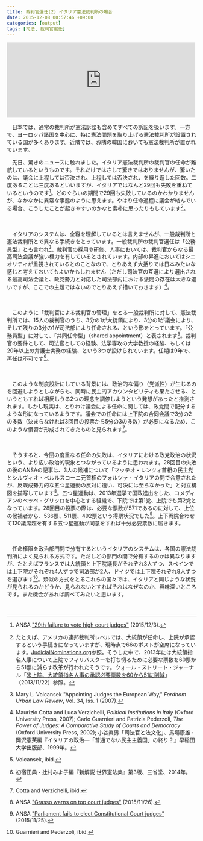 ```yaml
---
title: 裁判官選任(2) イタリア憲法裁判所の場合
date: 2015-12-08 00:57:46 +09:00
categories: [output]
tags: [司法, 裁判官選任]
---
```


<iframe style="border: 0;" src="https://www.google.com/maps/embed?pb=!1m18!1m12!1m3!1d12344560.33972958!2d3.585612073450231!3d40.941860149421636!2m3!1f0!2f0!3f0!3m2!1i1024!2i768!4f13.1!3m3!1m2!1s0x12d4fe82448dd203%3A0xe22cf55c24635e6f!2z44Kk44K_44Oq44Ki!5e0!3m2!1sja!2sjp!4v1449248298044" width="500" height="200" frameborder="0" allowfullscreen=""></iframe>

　日本では、通常の裁判所が憲法訴訟も含めてすべての訴訟を扱います。一方で、ヨーロッパ諸国を中心に、特に憲法問題を取り上げる憲法裁判所が設置されている国が多くあります。近隣では、お隣の韓国においても憲法裁判所が置かれています。

　先日、驚きのニュースに触れました。イタリア憲法裁判所の裁判官の任命が難航しているというものです。それだけではさして驚きではありませんが、驚いたのは、議会に上程しては否決され、上程しては否決され、を繰り返した回数。二度あることは三度あるといいますが、イタリアではなんと29回も失敗を重ねているというのです[^1]。どのぐらいの期間で29回も失敗しているのかわかりませんが、なかなかに異常な事態のように思えます。やはり任命過程に議会が絡んでいる場合、こうしたことが起きやすいのかなと素朴に思ったりもしています[^2]。
 
　
[^1]: ANSA ["29th failure to vote high court judges"](http://www.ansa.it/english/news/politics/2015/12/03/29th-failure-to-vote-high-court-judges_fe99f40e-1f34-4d0e-bfdf-55d40148946c.html) (2015/12/3).

[^2]: たとえば、アメリカの連邦裁判所レベルでは、大統領が任命し、上院が承認するという手続きになっていますが、現時点で66のポストが空席になっています。[JudicialNominations.org](http://judicialnominations.org/)参照。そうした中で、2013年には大統領指名人事について上院でフィリバスターを打ち切るために必要な票数を60票から51票に減らす改革が行われたそうです。ウォール・ストリート・ジャーナル「[米上院、大統領指名人事の承認必要票数を60から51に削減](http://jp.wsj.com/articles/SB10001424052702304152804579212662334856396)」（2013/11/22）参照。

　イタリアのシステムは、全容を理解しているとは言えませんが、一般裁判所と憲法裁判所とで異なる手続きをとっています。一般裁判所の裁判官選任は「公務員型」とも言われ[^3]、裁判官の採用や研修、人事においては、裁判官からなる最高司法会議が強い権力を有しているとされています。内部の昇進においてはシニオリティが重視されているとのことなので、とりあえず大括りでは日本みたいな感じと考えておいてもよいかもしれません（ただし司法官の互選により選出される最高司法会議と、政党勢力と対応した司法部内における派閥の存在は大きな違いですが、ここでの主題ではないのでとりあえず措いておきます）[^4]。
 
　
[^3]: Mary L. Volcansek "Appointing Judges the European Way," *Fordham Urban Law Review*, Vol. 34, Iss. 1 (2007).

[^4]: Maurizio Cotta and Luca Verzichelli, *Political Institutions in Italy* (Oxford University Press, 2007); Carlo Guarnieri and Patrizia Pederzoli, *The Power of Judges: A Comparative Study of Courts and Democracy* (Oxford University Press, 2002); 小谷眞男「司法官と法文化」、馬場康雄・岡沢憲芙編『イタリアの政治—「普通でない民主主義国」の終り？』早稲田大学出版部、1999年。

　このように「裁判官による裁判官の管理」をとる一般裁判所に対して、憲法裁判所では、15人の裁判官のうち、3分の1が大統領により、3分の1が議会により、そして残りの3分の1が司法部により任命される、という形をとっています。「公務員型」に対して、「共同任命型」（shared appointment）と表されます[^5]。裁判官の要件として、司法官としての経験、法学専攻の大学教授の経験、もしくは20年以上の弁護士実務の経験、という3つが設けられています。任期は9年で、再任は不可です[^6]。
 
　
[^5]: Volcansek, ibid.

[^6]: 初宿正典・辻村みよ子編『新解説 世界憲法集』第3版、三省堂、2014年。

　このような制度設計にしている背景には、政治的な偏り（党派性）が生じるのを回避しようとしながらも、同時に民主的アカウンタビリティも果たさせる、というともすれば相反しうる2つの理念を調停しようという発想があったと推測されます。しかし現実は、とりわけ議会による任命に関しては、政党間で配分するような形になっているようです。議会での任命には上下院の合同会議で3分の2の多数（決まらなければ3回目の投票から5分の3の多数）が必要になるため、このような慣習が形成されてきたものと見られます[^7]。
 
　
[^7]: Cotta and Verzichelli, ibid.

　そうすると、今回の度重なる任命の失敗は、イタリアにおける政党政治の状況という、より広い政治的現象とつながっているように思われます。28回目の失敗の後のANSAの記事は、3人の候補について「マッテオ・レンツィ首相の民主党とシルヴィオ・ベルルスコーニ元首相のフォルツァ・イタリアの間で合意されたが、反既成勢力的な五つ星運動の反対に遭い、可決には至らなかった」と対立構図を描写しています[^8]。五つ星運動は、2013年選挙で国政進出をした、コメディアンのベッペ・グリッロを中心とする組織で、下院では第1党、上院でも第2党となっています。28回目の投票の際は、必要な票数が571であるのに対して、上位の候補者から、536票、511票、492票という得票状況でした[^9]。上下両院合わせて120議席超を有する五つ星運動が同意をすれば十分必要票数に届きます。
 
　
[^8]: ANSA ["Grasso warns on top court judges"](http://www.ansa.it/english/news/politics/2015/11/26/grasso-warns-on-top-court-judges_e4027d94-e76a-41fe-b7a2-c3bffeb25040.html) (2015/11/26).

[^9]: ANSA ["Parliament fails to elect Constitutional Court judges"](http://www.ansa.it/english/news/2015/11/25/parliament-fails-to-elect-constitutional-court-judges_17019408-498f-4348-b45f-fed7ac64c1f4.html) (2015/11/25).

　任命権限を政治部門間で分有するというイタリアのシステムは、各国の憲法裁判所によく見られる方式です。ただしどの部門の間で分有するのかは異なりますが、たとえばフランスでは大統領と上下院議長がそれぞれ3人ずつ、スペインでは上下院がそれぞれ4人ずつで司法部が2人、ドイツでは上下院それぞれ8人ずつを選びます[^10]。類似の方式をとるこれらの国々では、イタリアと同じような状況が見られるのかどうか、見られないとすればそれはなぜなのか、興味深いところです。また機会があれば調べてみたいと思います。
 
　
[^10]: Guarnieri and Pederzoli, ibid.
